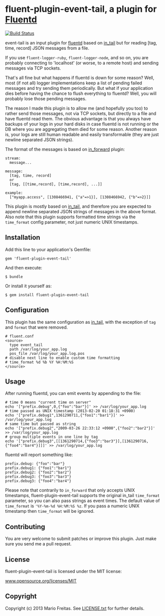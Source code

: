 # fluent-plugin-event-tail, a plugin for [Fluentd](http://fluentd.org)

[![Build Status](https://travis-ci.org/imkira/fluent-plugin-event-tail.png)](https://travis-ci.org/imkira/fluent-plugin-event-tail)

event-tail is an input plugin for [fluentd](http://fluentd.org) based on
[in_tail](http://docs.fluentd.org/articles/in_tail) but for reading
[tag, time, record] JSON messages from a file.

If you use ```fluent-logger-ruby```, ```fluent-logger-node```, and so on, you
are probably connecting to 'localhost' (or worse, to a remote host) and sending
messages via TCP sockets.

That's all fine but what happens if fluentd is down for some reason?
Well, most (if not all) logger implementations keep a list of pending failed
messages and try sending them periodically. But what if your application dies
before having the chance to flush everything to fluentd? Well, you will
probably lose those pending messages.

The reason I made this plugin is to allow me (and hopefully you too) to rather
send those messages, not via TCP sockets, but directly to a file and have
fluentd read them. The obvious advantage is that you always have backups of
your logs in your hard disks in case fluentd is not running or the DB where you
are aggregating them died for some reason. Another reason is, your logs are
still human readable and easily transformable (they are just newline separated
JSON strings).

The format of the messages is based on
[in_forward](http://docs.fluentd.org/articles/in_forward) plugin:

```
stream:
  message...

message:
  [tag, time, record]
  or
  [tag, [[time,record], [time,record], ...]]

example:
  ["myapp.access", [1308466941, {"a"=>1}], [1308466942, {"b"=>2}]]
```

This plugin is mostly based on
[in_tail](http://docs.fluentd.org/articles/in_tail),
and therefore you are expected to append newline separated JSON strings of
messages in the above format. Also note that this plugin supports formatted
time strings via the ```time_format``` config parameter, not just numeric UNIX
timestamps.

## Installation

Add this line to your application's Gemfile:

    gem 'fluent-plugin-event-tail'

And then execute:

    $ bundle

Or install it yourself as:

    $ gem install fluent-plugin-event-tail

## Configuration

This plugin has the same configuration as
[in_tail](http://docs.fluentd.org/articles/in_tail),
with the exception of ```tag``` and ```format``` that were removed.

```
# fluent.conf
<source>
  type event_tail
  path /var/log/your_app.log
  pos_file /var/log/your_app.log.pos
# disable next line to enable custom time formatting
# time_format %d %b %Y %H:%M:%S
</source>
```

## Usage

After running fluentd, you can emit events by appending to the file:

```
# time 0 means "current time on server"
echo '["prefix.debug",0,{"foo":"bar"}]' >> /var/log/your_app.log
# time passed as UNIX timestamp (2013-02-20 01:18:31 +0900)
echo '["prefix.debug1",1361290711,{"foo1":"bar1"}]' >> /var/log/your_app.log
# same time but passed as string
echo '["prefix.debug2","2009-03-26 22:33:12 +0900",{"foo2":"bar2"}]' >> /var/log/your_app.log
# group multiple events in one line by tag
echo '["prefix.debug3",[[1361290714,{"foo3":"bar3"}],[1361290716,{"foo4":"bar4"}]]]' >> /var/log/your_app.log
```

fluentd will report something like:
```
prefix.debug: {"foo":"bar"}
prefix.debug1: {"foo1":"bar1"}
prefix.debug2: {"foo2":"bar2"}
prefix.debug3: {"foo3":"bar3"}
prefix.debug3: {"foo4":"bar4"}
````

Please note that contrarily to ```in_forward``` that only accepts UNIX
timestamps, fluent-plugin-event-tail supports the original in_tail
```time_format``` parameter, so you can also pass strings as event times.
The default value of ```time_format``` is ```'%Y-%m-%d %H:%M:%S %z```.
If you pass a numeric UNIX timestamp then ```time_format``` will be ignored.

## Contributing

You are very welcome to submit patches or improve this plugin.
Just make sure you send me a pull request.

## License

fluent-plugin-event-tail is licensed under the MIT license:

www.opensource.org/licenses/MIT

## Copyright

Copyright (c) 2013 Mario Freitas. See
[LICENSE.txt](http://github.com/imkira/fluent-plugin-event-tail/blob/master/LICENSE.txt) for further details.
